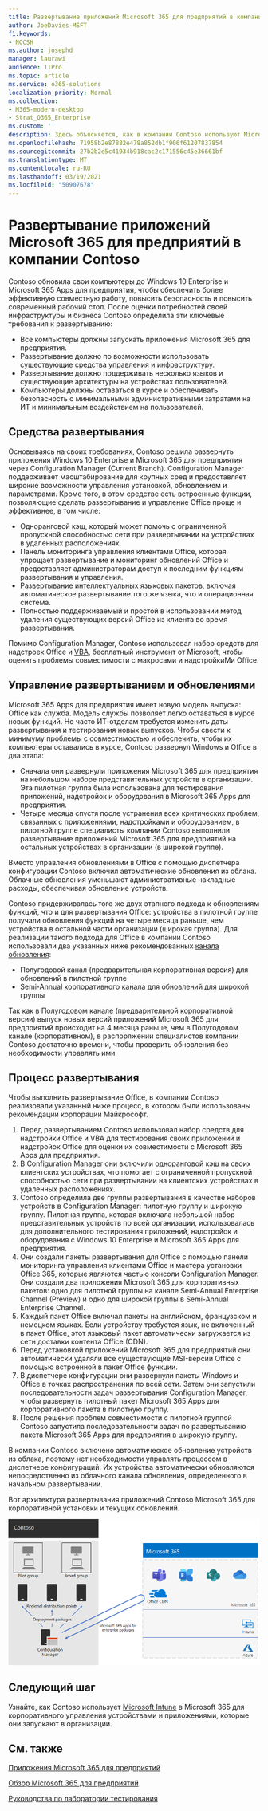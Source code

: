 ```yaml
---
title: Развертывание приложений Microsoft 365 для предприятий в компании Contoso
author: JoeDavies-MSFT
f1.keywords:
- NOCSH
ms.author: josephd
manager: laurawi
audience: ITPro
ms.topic: article
ms.service: o365-solutions
localization_priority: Normal
ms.collection:
- M365-modern-desktop
- Strat_O365_Enterprise
ms.custom: ''
description: Здесь объясняется, как в компании Contoso используют Microsoft Endpoint Configuration Manager для развертывания приложений Microsoft 365 для предприятий.
ms.openlocfilehash: 71958b2e87882e478a852db1f906f61207837854
ms.sourcegitcommit: 27b2b2e5c41934b918cac2c171556c45e36661bf
ms.translationtype: MT
ms.contentlocale: ru-RU
ms.lasthandoff: 03/19/2021
ms.locfileid: "50907678"
---
```

# <a name="microsoft-365-apps-for-enterprise-deployment-for-contoso"></a>Развертывание приложений Microsoft 365 для предприятий в компании Contoso

Contoso обновила свои компьютеры до Windows 10 Enterprise и Microsoft 365 Apps для предприятия, чтобы обеспечить более эффективную совместную работу, повысить безопасность и повысить современный рабочий стол. После оценки потребностей своей инфраструктуры и бизнеса Contoso определила эти ключевые требования к развертыванию:

- Все компьютеры должны запускать приложения Microsoft 365 для предприятия.
- Развертывание должно по возможности использовать существующие средства управления и инфраструктуру.
- Развертывание должно поддерживать несколько языков и существующие архитектуры на устройствах пользователей.
- Компьютеры должны оставаться в курсе и обеспечивать безопасность с минимальными административными затратами на ИТ и минимальным воздействием на пользователей.

## <a name="deployment-tools"></a>Средства развертывания

Основываясь на своих требованиях, Contoso решила развернуть приложения Windows 10 Enterprise и Microsoft 365 для предприятия через Configuration Manager (Current Branch). Configuration Manager поддерживает масштабирование для крупных сред и предоставляет широкие возможности управления установкой, обновлением и параметрами. Кроме того, в этом средстве есть встроенные функции, позволяющие сделать развертывание и управление Office проще и эффективнее, в том числе:

- Одноранговой кэш, который может помочь с ограниченной пропускной способностью сети при развертывании на устройствах в удаленных расположениях.
- Панель мониторинга управления клиентами Office, которая упрощает развертывание и мониторинг обновлений Office и предоставляет администраторам доступ к последним функциям развертывания и управления.
- Развертывание интеллектуальных языковых пакетов, включая автоматическое развертывание того же языка, что и операционная система.
- Полностью поддерживаемый и простой в использовании метод удаления существующих версий Office из клиента во время развертывания.

Помимо Configuration Manager, Contoso использовал набор средств для надстроек Office и [VBA](/deployoffice/readiness-toolkit-application-compatibility-microsoft-365-apps), бесплатный инструмент от Microsoft, чтобы оценить проблемы совместимости с макросами и надстройкиМи Office.

## <a name="managing-deployment-and-updates"></a>Управление развертыванием и обновлениями

Microsoft 365 Apps для предприятия имеет новую модель выпуска: Office как служба. Модель службы позволяет легко оставаться в курсе новых функций. Но часто ИТ-отделам требуется изменить даты развертывания и тестирования новых выпусков. Чтобы свести к минимуму проблемы с совместимостью и обеспечить, чтобы их компьютеры оставались в курсе, Contoso развернул Windows и Office в два этапа:

- Сначала они развернули приложения Microsoft 365 для предприятия на небольшом наборе представительных устройств в организации. Эта пилотная группа была использована для тестирования приложений, надстройок и оборудования в Microsoft 365 Apps для предприятия.
- Четыре месяца спустя после устранения всех критических проблем, связанных с приложениями, надстройками и оборудованием, в пилотной группе специалисты компании Contoso выполнили развертывание приложений Microsoft 365 для предприятий на остальных устройствах в организации (в широкой группе).

Вместо управления обновлениями в Office с помощью диспетчера конфигурации Contoso включил автоматические обновления из облака. Облачные обновления уменьшают административные накладные расходы, обеспечивая обновление устройств.

Contoso придерживалась того же двух этапного подхода к обновлениям функций, что и для развертывания Office: устройства в пилотной группе получали обновления функций на четыре месяца раньше, чем устройства в остальной части организации (широкая группа). Для реализации такого подхода для Office в компании Contoso использовали два указанных ниже рекомендованных [канала обновления](/DeployOffice/overview-update-channels):

- Полугодовой канал (предварительная корпоративная версия) для обновлений в пилотной группе
- Semi-Annual корпоративного канала для обновлений для широкой группы

Так как в Полугодовом канале (предварительной корпоративной версии) выпуск новых версий приложений Microsoft 365 для предприятий происходит на 4 месяца раньше, чем в Полугодовом канале (корпоративном), в распоряжении специалистов компании Contoso достаточно времени, чтобы проверить обновления без необходимости управлять ими.

## <a name="deployment-process"></a>Процесс развертывания

Чтобы выполнить развертывание Office, в компании Contoso реализовали указанный ниже процесс, в котором были использованы рекомендации корпорации Майкрософт.

1. Перед развертыванием Contoso использовал набор средств для надстройки Office и VBA для тестирования своих приложений и надстройок Office для оценки их совместимости с Microsoft 365 Apps для предприятия.
1. В Configuration Manager они включили одноранговой кэш на своих клиентских устройствах, что помогает с ограниченной пропускной способностью сети при развертывании на клиентских устройствах в удаленных расположениях. 
1. Contoso определила две группы развертывания в качестве наборов устройств в Configuration Manager: пилотную группу и широкую группу. Пилотная группа, которая включала небольшой набор представительных устройств по всей организации, использовалась для дополнительного тестирования приложений, надстройок и оборудования с Windows 10 Enterprise и Microsoft 365 Apps для предприятия.
1. Они создали пакеты развертывания для Office с помощью панели мониторинга управления клиентами Office и мастера установки Office 365, которые являются частью консоли Configuration Manager. Они создали два приложения Microsoft 365 для корпоративных пакетов: одно для пилотной группы на канале Semi-Annual Enterprise Channel (Preview) и одно для широкой группы в Semi-Annual Enterprise Channel.
2. Каждый пакет Office включал пакеты на английском, французском и немецком языках. Если устройству требуется язык, не включенный в пакет Office, этот языковый пакет автоматически загружается из сети доставки контента Office (CDN).
3. Перед установкой приложений Microsoft 365 для предприятий они автоматически удаляли все существующие MSI-версии Office с помощью встроенной в пакет Office функции.
4. В диспетчере конфигурации они развернули пакеты Windows и Office в точках распространения по всей сети. Затем они запустили последовательности задач развертывания Configuration Manager, чтобы развернуть пилотный пакет Microsoft 365 Apps для корпоративного пакета в пилотную группу.
5. После решения проблем совместимости с пилотной группой Contoso запустила последовательности задач по развертыванию пакета Microsoft 365 Apps для предприятия в широкую группу.

В компании Contoso включено автоматическое обновление устройств из облака, поэтому нет необходимости управлять процессом в диспетчере конфигураций. Их устройства автоматически обновляются непосредственно из облачного канала обновления, определенного в начальном развертывании.

Вот архитектура развертывания приложений Contoso Microsoft 365 для корпоративной установки и текущих обновлений.

![Инфраструктура развертывания Contoso для Microsoft 365 Apps для предприятия](../media/contoso-o365pp/contoso-o365pp-fig1.png)
 
## <a name="next-step"></a>Следующий шаг

Узнайте, как Contoso использует [Microsoft Intune](contoso-mdm.md) в Microsoft 365 для корпоративного управления устройствами и приложениями, которые они запускают в организации.

## <a name="see-also"></a>См. также

[Приложения Microsoft 365 для предприятий](/deployoffice/deployment-guide-microsoft-365-apps)

[Обзор Microsoft 365 для предприятий](microsoft-365-overview.md)

[Руководства по лаборатории тестирования](m365-enterprise-test-lab-guides.md)
